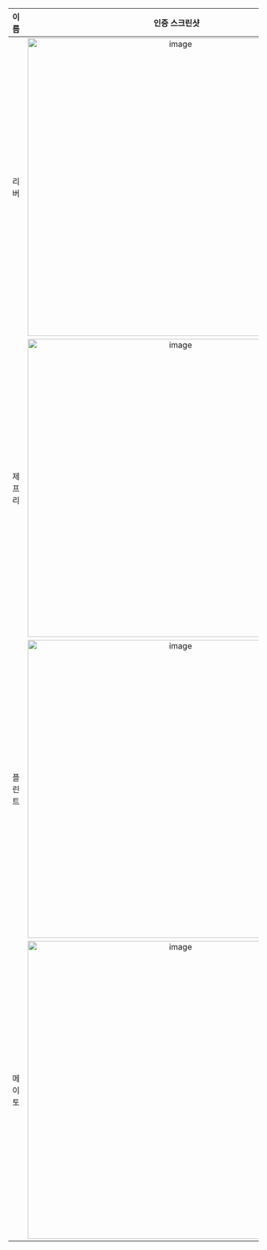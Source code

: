 | **이름** | **인증 스크린샷** |
|:--------:|:-----------------:|
| 리버   | <img width="600" alt="image" src="https://github.com/user-attachments/assets/dfd9c863-53da-440f-b67f-17d29f9f13e7" /> |
| 제프리 | <img width="600" alt="image" src="https://github.com/user-attachments/assets/a26e67b6-0b0b-40e1-9a69-67383b5915a4" /> |
| 플린트 | <img width="600" alt="image" src="https://github.com/user-attachments/assets/b23eb9a7-ef4c-4144-a8b0-ed4a6e33bb1f" /> |
| 메이토 | <img width="600" alt="image" src="https://github.com/user-attachments/assets/b23eb9a7-ef4c-4144-a8b0-ed4a6e33bb1f" /> |



